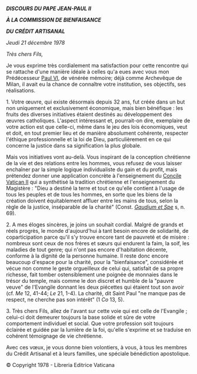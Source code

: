 ***DISCOURS DU PAPE JEAN-PAUL II***

***À LA COMMISSION DE BIENFAISANCE***

***DU CRÉDIT ARTISANAL***

*Jeudi 21 décembre 1978*

*Très chers Fils,*

Je vous exprime très cordialement ma satisfaction pour cette rencontre qui se rattache d'une manière idéale à celles qu'a eues avec vous mon Prédécesseur [Paul VI](http://www.vatican.va/holy_father/paul_vi/index_fr.htm), de vénérée mémoire; déjà comme Archevêque de Milan, il avait eu la chance de connaître votre institution, ses objectifs, ses réalisations.

1\. Votre œuvre, qui existe désormais depuis 32 ans, fut créée dans un but non uniquement et exclusivement économique, mais bien bénéfique : les fruits des diverses initiatives étaient destinés au développement des œuvres catholiques. L'aspect intéressant et, pourrait-on dire, exemplaire de votre action est que celle-ci, même dans le jeu des lois économiques, veut et doit, en tout premier lieu et de manière absolument cohérente, respecter l'éthique professionnelle et la loi de Dieu, particulièrement en ce qui concerne la justice dans sa signification la plus globale.

Mais vos initiatives vont au-delà. Vous inspirant de la conception chrétienne de la vie et des relations entre les hommes, vous refusez de vous laisser enchaîner par la simple logique individualiste du gain et du profit, mais prétendez donner une application concrète à l'enseignement du [Concile Vatican II](http://www.vatican.va/archive/hist_councils/ii_vatican_council/index_fr.htm) qui a synthétisé la tradition chrétienne et l'enseignement du Magistère : "Dieu a destiné la terre et tout ce qu'elle contient à l'usage de tous les peuples et de tous les hommes, en sorte que les biens de la création doivent équitablement affluer entre les mains de tous, selon la règle de la justice, inséparable de la charité" (Const. *[Gaudium et Spe](http://www.vatican.va/archive/hist_councils/ii_vatican_council/documents/vat-ii_cons_19651207_gaudium-et-spes_fr.html)* s, n. 69).

2\. A mes éloges sincères, je joins un souhait cordial. Malgré de grands et réels progrès, le monde d'aujourd'hui à tant besoin encore de solidarité, de coparticipation parce qu'il s'y trouve encore tant de pauvreté et de misère : nombreux sont ceux de nos frères et sœurs qui endurent la faim, la soif, les maladies de tout genre; qui n'ont pas encore d'habitation décente, conforme à la dignité de la personne humaine. Il reste donc encore beaucoup d'espace pour la charité, pour la "bienfaisance", considérée et vécue non comme le geste orgueilleux de celui qui, satisfait de sa propre richesse, fait tomber ostensiblement une poignée de monnaies dans le trésor du temple, mais comme le don discret et humble de la "pauvre veuve" de l'Evangile donnant les deux piécettes qui étaient tout son avoir (cf. *Me* 12, 41-44; *Le* 21, 1-4). La charité, dit Saint Paul "ne manque pas de respect, ne cherche pas son intérêt" (1 *Co* 13, 5).

3\. Très chers Fils, allez de l'avant sur cette voie qui est celle de l'Evangile ; celui-ci doit demeurer toujours la base solide et sûre de votre comportement individuel et social. Que votre profession soit toujours éclairée et guidée par la lumière de la foi, qu'elle s'exprime et se traduise en cohérent témoignage de vie chrétienne.

Avec ces vœux, je vous donne bien volontiers, à vous, à tous les membres du Crédit Artisanal et à leurs familles, une spéciale bénédiction apostolique.

© Copyright 1978 - Libreria Editrice Vaticana